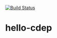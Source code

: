 
[![Build Status]([https://ci.appveyor.com/api/projects/status/github/jomof/hello-cdep?branch=master&svg=true])](https://ci.appveyor.com/project/jomof/hello-cdep)
# hello-cdep
